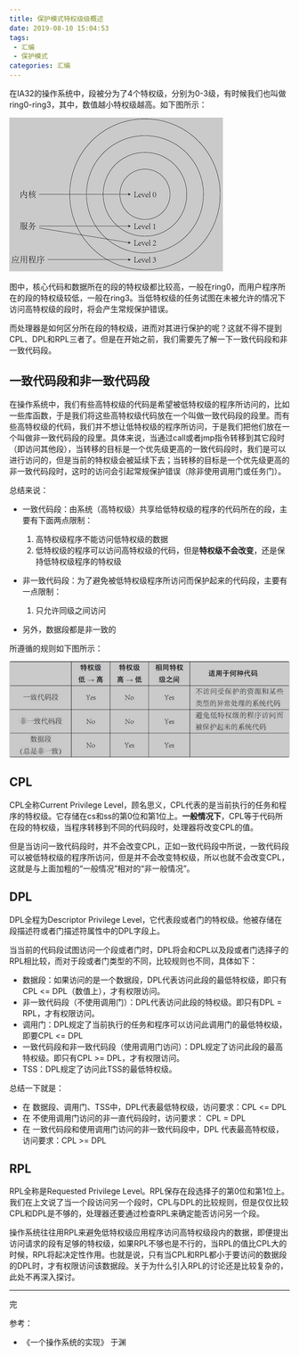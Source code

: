 ```yaml
---
title: 保护模式特权级级概述
date: 2019-08-10 15:04:53
tags:
 - 汇编
 - 保护模式
categories: 汇编
---
```


在IA32的操作系统中，段被分为了4个特权级，分别为0-3级，有时候我们也叫做ring0-ring3，其中，数值越小特权级越高。如下图所示：

![](/images/保护模式特权级概述1.jpg)


图中，核心代码和数据所在的段的特权级都比较高，一般在ring0，而用户程序所在的段的特权级较低，一般在ring3。当低特权级的任务试图在未被允许的情况下访问高特权级的段时，将会产生常规保护错误。

而处理器是如何区分所在段的特权级，进而对其进行保护的呢？这就不得不提到CPL、DPL和RPL三者了。但是在开始之前，我们需要先了解一下一致代码段和非一致代码段。

## 一致代码段和非一致代码段

在操作系统中，我们有些高特权级的代码是希望被低特权级的程序所访问的，比如一些库函数，于是我们将这些高特权级代码放在一个叫做一致代码段的段里。而有些高特权级的代码，我们并不想让低特权级的程序所访问，于是我们把他们放在一个叫做非一致代码段的段里。具体来说，当通过call或者jmp指令转移到其它段时（即访问其他段），当转移的目标是一个优先级更高的一致代码段时，我们是可以进行访问的，但是当前的特权级会被延续下去；当转移的目标是一个优先级更高的非一致代码段时，这时的访问会引起常规保护错误（除非使用调用门或任务门）。

总结来说：

- 一致代码段：由系统（高特权级）共享给低特权级的程序的代码所在的段，主要有下面两点限制：
   1. 高特权级程序不能访问低特权级的数据
   2. 低特权级的程序可以访问高特权级的代码，但是**特权级不会改变**，还是保持低特权级程序的特权级

- 非一致代码段：为了避免被低特权级程序所访问而保护起来的代码段，主要有一点限制：
   1. 只允许同级之间访问

- 另外，数据段都是非一致的 

所遵循的规则如下图所示：

![](/images/保护模式特权级概述2.jpg)

## CPL

CPL全称Current Privilege Level，顾名思义，CPL代表的是当前执行的任务和程序的特权级。它存储在cs和ss的第0位和第1位上。**一般情况下**，CPL等于代码所在段的特权级，当程序转移到不同的代码段时，处理器将改变CPL的值。

但是当访问一致代码段时，并不会改变CPL，正如一致代码段中所说，一致代码段可以被低特权级的程序所访问，但是并不会改变特权级，所以也就不会改变CPL，这就是与上面加粗的“一般情况”相对的“非一般情况”。

## DPL

DPL全程为Descriptor Privilege Level，它代表段或者门的特权级。他被存储在段描述符或者门描述符属性中的DPL字段上。

当当前的代码段试图访问一个段或者门时，DPL将会和CPL以及段或者门选择子的RPL相比较，而对于段或者门类型的不同，比较规则也不同，具体如下：

- 数据段：如果访问的是一个数据段，DPL代表访问此段的最低特权级，即只有CPL <= DPL（数值上），才有权限访问。
- 非一致代码段（不使用调用门）：DPL代表访问此段的特权级。即只有DPL = RPL，才有权限访问。
- 调用门：DPL规定了当前执行的任务和程序可以访问此调用门的最低特权级，即要CPL <= DPL
- 一致代码段和非一致代码段（使用调用门访问）：DPL规定了访问此段的最高特权级。即只有CPL >= DPL，才有权限访问。
- TSS：DPL规定了访问此TSS的最低特权级。

总结一下就是：

- 在 数据段、调用门、TSS中，DPL代表最低特权级，访问要求：CPL <= DPL
- 在 不使用调用门访问的非一直代码段时，访问要求： CPL = DPL
- 在 一致代码段和使用调用门访问的非一致代码段中，DPL 代表最高特权级，访问要求：CPL >= DPL

## RPL

RPL全称是Requested Privilege Level。RPL保存在段选择子的第0位和第1位上。我们在上文说了当一个段访问另一个段时，CPL与DPL的比较规则，但是仅仅比较CPL和DPL是不够的，处理器还要通过检查RPL来确定能否访问另一个段。

操作系统往往用RPL来避免低特权级应用程序访问高特权级段内的数据，即便提出访问请求的段有足够的特权级，如果RPL不够也是不行的，当RPL的值比CPL大的时候，RPL将起决定性作用。也就是说，只有当CPL和RPL都小于要访问的数据段的DPL时，才有权限访问该数据段。关于为什么引入RPL的讨论还是比较复杂的，此处不再深入探讨。

---

完

参考：
- 《一个操作系统的实现》 于渊